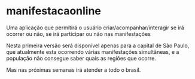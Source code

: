 manifestacaonline
=================

Uma aplicação que permitirá o usuário criar/acompanhar/interagir se irá ocorrer ou não, se irá participar ou não nas manifestações

Nesta primeira versão será disponível apenas para a capital de São Paulo, que atualmente esta ocorrendo várias manifestações simultâneas, e a população não consegue saber quais as regiões que ocorre.

Mas nas próximas semanas irá atender a todo o brasil.


